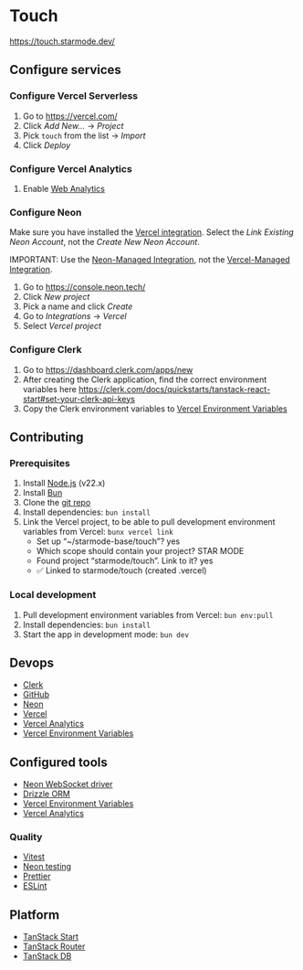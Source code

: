 # Touch

https://touch.starmode.dev/

## Configure services

### Configure Vercel Serverless

1. Go to https://vercel.com/
1. Click _Add New..._ → _Project_
1. Pick `touch` from the list → _Import_
1. Click _Deploy_

### Configure Vercel Analytics

1. Enable [Web Analytics](https://vercel.com/starmode/touch/analytics)

### Configure Neon

Make sure you have installed the [Vercel integration](https://vercel.com/marketplace/neon). Select the _Link Existing Neon Account_, not the _Create New Neon Account_.

IMPORTANT: Use the [Neon-Managed Integration](https://neon.com/docs/guides/neon-managed-vercel-integration), not the [Vercel-Managed Integration](https://neon.com/docs/guides/vercel-managed-integration).

1. Go to https://console.neon.tech/
1. Click _New project_
1. Pick a name and click _Create_
1. Go to _Integrations_ → _Vercel_
1. Select _Vercel project_

### Configure Clerk

1. Go to https://dashboard.clerk.com/apps/new
1. After creating the Clerk application, find the correct environment variables here https://clerk.com/docs/quickstarts/tanstack-react-start#set-your-clerk-api-keys
1. Copy the Clerk environment variables to [Vercel Environment Variables](https://vercel.com/starmode/touch/settings/environment-variables)

## Contributing

### Prerequisites

1. Install [Node.js](https://nodejs.org/) (v22.x)
1. Install [Bun](https://bun.sh/)
1. Clone the [git repo](https://github.com/starmode-base/touch)
1. Install dependencies: `bun install`
1. Link the Vercel project, to be able to pull development environment variables from Vercel: `bunx vercel link`
   - Set up “~/starmode-base/touch”? yes
   - Which scope should contain your project? STAR MODE
   - Found project “starmode/touch”. Link to it? yes
   - ✅ Linked to starmode/touch (created .vercel)

### Local development

1. Pull development environment variables from Vercel: `bun env:pull`
1. Install dependencies: `bun install`
1. Start the app in development mode: `bun dev`

## Devops

- [Clerk](https://dashboard.clerk.com/apps/)
- [GitHub](https://github.com/starmode-base/touch)
- [Neon](https://console.neon.tech/app/projects/calm-forest-40252170)
- [Vercel](https://vercel.com/starmode/touch)
- [Vercel Analytics](https://vercel.com/starmode/touch/analytics)
- [Vercel Environment Variables](https://vercel.com/starmode/touch/settings/environment-variables)

## Configured tools

- [Neon WebSocket driver](https://www.npmjs.com/package/@neondatabase/serverless)
- [Drizzle ORM](https://orm.drizzle.team/)
- [Vercel Environment Variables](https://vercel.com/docs/environment-variables)
- [Vercel Analytics](https://vercel.com/docs/analytics)

### Quality

- [Vitest](https://vitest.dev/)
- [Neon testing](https://www.npmjs.com/package/neon-testing)
- [Prettier](https://prettier.io/)
- [ESLint](https://eslint.org/)

## Platform

- [TanStack Start](https://tanstack.com/start)
- [TanStack Router](https://tanstack.com/router)
- [TanStack DB](https://tanstack.com/db)
